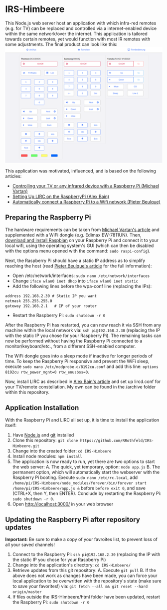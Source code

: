 # IRS-Himbeere
This Node.js web server host an application with which infra-red remotes (e.g. for TV) can be replaced and controlled via a internet-enabled device within the same network/over the internet. This application is tailored towards certain remotes, yet would function with most IR remotes with some adjustments. The final product can look like this:
![Application screenshot](/archive/screenshot.png)

This application was motivated, influenced, and is based on the following articles:
 - [Controlling your TV or any infrared device with a Raspberry Pi (Michael Vartan)](http://mvartan.com/2014/11/25/controlling-your-tv-or-any-ir-device-with-raspberry-pi/)
 - [Setting Up LIRC on the RaspberryPi (Alex Bain)](http://alexba.in/blog/2013/01/06/setting-up-lirc-on-the-raspberrypi/)
 - [Automatically connect a Raspberry Pi to a Wifi network (Pieter Beulque)](http://weworkweplay.com/play/automatically-connect-a-raspberry-pi-to-a-wifi-network/)

## Preparing the Raspberry Pi
The hardware requirements can be taken from [Michael Vartan's article](http://mvartan.com/2014/11/25/controlling-your-tv-or-any-ir-device-with-raspberry-pi/) and supplemented with a WiFi dongle (e.g. Edimax EW-7811UN).
Then, [download and install Raspbian](https://www.raspberrypi.org/documentation/installation/installing-images/) on your Raspberry Pi and connect it to your local wifi, using the operating system's GUI (which can then be disabled with the options menu opened with the command: `sudo raspi-config`).

Next, the Raspberry Pi should have a static IP address as to simplify reaching the host (read [Pieter Beulque's article](http://weworkweplay.com/play/automatically-connect-a-raspberry-pi-to-a-wifi-network/) for the full information):

 - Open /etc/network/interfaces: `sudo nano /etc/network/interfaces`
 - Change `iface wlan0 inet dhcp` into `iface wlan0 inet static`
 - Add the following lines before the wpa-conf line (replacing the IPs):
```
address 192.168.2.30 # Static IP you want
netmask 255.255.255.0
gateway 192.168.2.1   # IP of your router
```
 - Restart the Raspberry Pi: `sudo shutdown -r 0`

After the Raspberry Pi has restarted, you can now reach it via SSH from any machine within the local network via: `ssh pi@192.168.2.30` (replacing the IP with the static IP you chose for your Raspberry Pi). The remaining tasks can now be performed without having the Raspberry Pi connected to a monitor/keyboard/etc., from a different SSH-enabled computer.

The WiFi dongle goes into a sleep mode if inactive for longer periods of time. To keep the Raspberry Pi responsive and prevent the WiFi sleep, execute `sudo nano /etc/modprobe.d/8192cu.conf` and add this line: `options 8192cu rtw_power_mgnt=0 rtw_enusbss=0`.

Now, install LIRC as described in [Alex Bain's article](http://alexba.in/blog/2013/01/06/setting-up-lirc-on-the-raspberrypi/) and set up lircd.conf for your TV/remote constellation. My own can be found in the /archive folder within this repository.

## Application Installation
With the Raspberry Pi and LIRC all set up, it is time to install the application itself:
 1. Have [Node.js](https://nodejs.org/) and [git](https://git-scm.com/) installed
 2. Clone this repository: `git clone https://github.com/RRothfeld/IRS-Himbeere.git` 
 3. Change into the created folder: `cd IRS-Himbeere`
 4. Install node modules: `npm install`
 5. The application is now ready to run, yet there are two options to start the web server: 
	 A. The quick, yet temporary, option: `node app.js`
	 B. The permanent option, which will automatically start the webserver with the Raspberry Pi booting. Execute `sudo nano /etc/rc.local`, add `/home/pi/IRS-Himbeere/node_modules/forever/bin/forever start /home/pi/IRS-Himbeere/app.js &` before `before exit 0`, and save (CTRL+X, then Y, then ENTER). Conclude by restarting the Raspberry Pi: `sudo shutdown -r 0`.
 6. Open [http://localhost:3000/](http://localhost:3000/) in your web browser

## Updating the Raspberry Pi after repository updates
**Important:** Be sure to make a copy of your favroites list, to prevent loss of all your saved channels!

 1. Connect to the Raspberry Pi: `ssh pi@192.168.2.30` (replacing the IP with the static IP you chose for your Raspberry Pi)
 2. Change into the application's directory: `cd IRS-Himbeere/`
 3. Retrieve updates from this git repository:
	 A. Execute `git pull`
	 B. If the above does not work as changes have been made, you can force your local application to be overwritten with the repository's state (make sure to save your favorites!) via: `git fetch --all && git reset --hard origin/master`
 4.  If files outside the IRS-Himbeere/html folder have been updated, restart the Raspberry Pi: `sudo shutdown -r 0`
